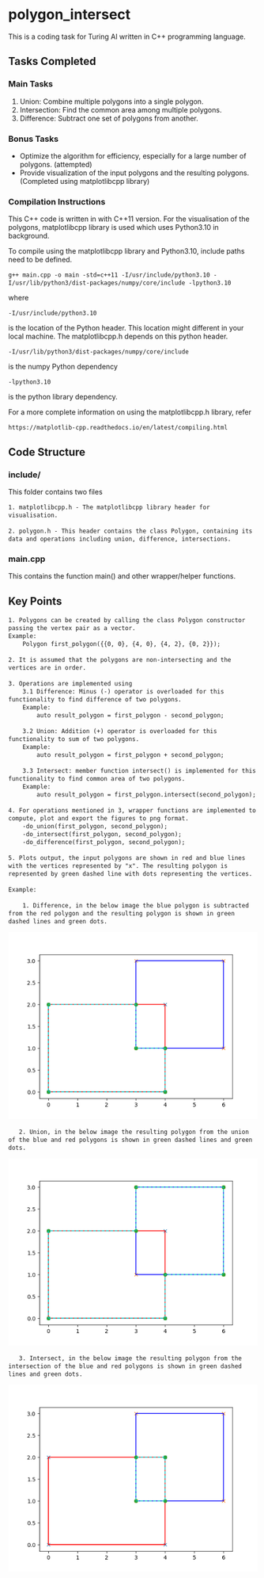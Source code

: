 # polygon_intersect
This is a coding task for Turing AI written in C++ programming language.

## Tasks Completed
### Main Tasks
1. Union: Combine multiple polygons into a single polygon.
2. Intersection: Find the common area among multiple polygons.
3. Difference: Subtract one set of polygons from another.

### Bonus Tasks

- Optimize the algorithm for efficiency, especially for a large number of polygons. (attempted)
- Provide visualization of the input polygons and the resulting polygons. (Completed using matplotlibcpp library)

### Compilation Instructions
This C++ code is written in with C++11 version. For the visualisation of the polygons, matplotlibcpp library is used which uses Python3.10 in background.

To compile using the matplotlibcpp library and Python3.10, include paths need to be defined. 

    g++ main.cpp -o main -std=c++11 -I/usr/include/python3.10 -I/usr/lib/python3/dist-packages/numpy/core/include -lpython3.10

where  

    -I/usr/include/python3.10
is the location of the Python header. This location might different in your local machine. The matplotlibcpp.h depends on this python header.

    -I/usr/lib/python3/dist-packages/numpy/core/include
is the numpy Python dependency

    -lpython3.10
is the python library dependency.

For a more complete information on using the matplotlibcpp.h library, refer 

    https://matplotlib-cpp.readthedocs.io/en/latest/compiling.html

## Code Structure

### include/
This folder contains two files

    1. matplotlibcpp.h - The matplotlibcpp library header for visualisation.

    2. polygon.h - This header contains the class Polygon, containing its data and operations including union, difference, intersections.

### main.cpp

This contains the function main() and other wrapper/helper functions.


## Key Points

    1. Polygons can be created by calling the class Polygon constructor passing the vertex pair as a vector. 
    Example:
        Polygon first_polygon({{0, 0}, {4, 0}, {4, 2}, {0, 2}});

    2. It is assumed that the polygons are non-intersecting and the vertices are in order.

    3. Operations are implemented using
        3.1 Difference: Minus (-) operator is overloaded for this functionality to find difference of two polygons.
        Example:
            auto result_polygon = first_polygon - second_polygon;

        3.2 Union: Addition (+) operator is overloaded for this functionality to sum of two polygons.
        Example:
            auto result_polygon = first_polygon + second_polygon;

        3.3 Intersect: member function intersect() is implemented for this functionality to find common area of two polygons.
        Example:
            auto result_polygon = first_polygon.intersect(second_polygon);

    4. For operations mentioned in 3, wrapper functions are implemented to compute, plot and export the figures to png format.
        -do_union(first_polygon, second_polygon);
        -do_intersect(first_polygon, second_polygon);
        -do_difference(first_polygon, second_polygon);

    5. Plots output, the input polygons are shown in red and blue lines with the vertices represented by "x". The resulting polygon is represented by green dashed line with dots representing the vertices.

    Example: 
    
        1. Difference, in the below image the blue polygon is subtracted from the red polygon and the resulting polygon is shown in green dashed lines and green dots.

![diff](result_difference.png )
    
       2. Union, in the below image the resulting polygon from the union of the blue and red polygons is shown in green dashed lines and green dots.

![diff](result_union.png )

       3. Intersect, in the below image the resulting polygon from the intersection of the blue and red polygons is shown in green dashed lines and green dots.

![diff](result_intersect.png )




    